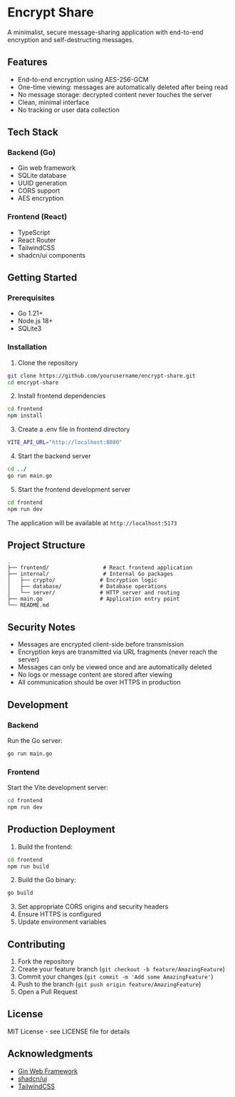 # Encrypt Share

A minimalist, secure message-sharing application with end-to-end encryption and self-destructing messages.

## Features

- End-to-end encryption using AES-256-GCM
- One-time viewing: messages are automatically deleted after being read
- No message storage: decrypted content never touches the server
- Clean, minimal interface
- No tracking or user data collection

## Tech Stack

### Backend (Go)

- Gin web framework
- SQLite database
- UUID generation
- CORS support
- AES encryption

### Frontend (React)

- TypeScript
- React Router
- TailwindCSS
- shadcn/ui components

## Getting Started

### Prerequisites

- Go 1.21+
- Node.js 18+
- SQLite3

### Installation

1. Clone the repository

```bash
git clone https://github.com/yourusername/encrypt-share.git
cd encrypt-share
```

2. Install frontend dependencies

```bash
cd frontend
npm install
```

3. Create a .env file in frontend directory

```bash
VITE_API_URL="http://localhost:8080"
```

4. Start the backend server

```bash
cd ../
go run main.go
```

5. Start the frontend development server

```bash
cd frontend
npm run dev
```

The application will be available at `http://localhost:5173`

## Project Structure

```
.
├── frontend/                 # React frontend application
├── internal/                 # Internal Go packages
│   ├── crypto/              # Encryption logic
│   ├── database/            # Database operations
│   └── server/              # HTTP server and routing
├── main.go                  # Application entry point
└── README.md
```

## Security Notes

- Messages are encrypted client-side before transmission
- Encryption keys are transmitted via URL fragments (never reach the server)
- Messages can only be viewed once and are automatically deleted
- No logs or message content are stored after viewing
- All communication should be over HTTPS in production

## Development

### Backend

Run the Go server:

```bash
go run main.go
```

### Frontend

Start the Vite development server:

```bash
cd frontend
npm run dev
```

## Production Deployment

1. Build the frontend:

```bash
cd frontend
npm run build
```

2. Build the Go binary:

```bash
go build
```

3. Set appropriate CORS origins and security headers
4. Ensure HTTPS is configured
5. Update environment variables

## Contributing

1. Fork the repository
2. Create your feature branch (`git checkout -b feature/AmazingFeature`)
3. Commit your changes (`git commit -m 'Add some AmazingFeature'`)
4. Push to the branch (`git push origin feature/AmazingFeature`)
5. Open a Pull Request

## License

MIT License - see LICENSE file for details

## Acknowledgments

- [Gin Web Framework](https://github.com/gin-gonic/gin)
- [shadcn/ui](https://ui.shadcn.com/)
- [TailwindCSS](https://tailwindcss.com/)
